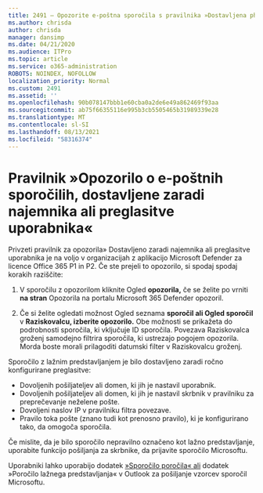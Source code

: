 ```yaml
---
title: 2491 – Opozorite e-poštna sporočila s pravilnika »Dostavljena phish zaradi najemnika ali preglasitve uporabnika«
ms.author: chrisda
author: chrisda
manager: dansimp
ms.date: 04/21/2020
ms.audience: ITPro
ms.topic: article
ms.service: o365-administration
ROBOTS: NOINDEX, NOFOLLOW
localization_priority: Normal
ms.custom: 2491
ms.assetid: ''
ms.openlocfilehash: 90b078147bbb1e60cba0a2de6e49a862469f93aa
ms.sourcegitcommit: ab75f66355116e995b3cb5505465b31989339e28
ms.translationtype: MT
ms.contentlocale: sl-SI
ms.lasthandoff: 08/13/2021
ms.locfileid: "58316374"
---
```

# <a name="alert-email-messages-from-the-phish-delivered-due-to-tenant-or-user-override-policy"></a>Pravilnik »Opozorilo o e-poštnih sporočilih, dostavljene zaradi najemnika ali preglasitve uporabnika«

Privzeti pravilnik za  opozorila» Dostavljeno zaradi najemnika ali preglasitve uporabnika je na voljo v organizacijah z aplikacijo Microsoft Defender za licence Office 365 P1 in P2. Če ste prejeli to opozorilo, si spodaj spodaj korakih raziščite:

1. V sporočilu z opozorilom kliknite Ogled **opozorila,** če se želite po vrniti **na stran** Opozorila na portalu Microsoft 365 Defender opozoril.

2. Če si želite ogledati možnost Ogled seznama **sporočil ali Ogled sporočil** v **Raziskovalcu, izberite opozorilo.** Obe možnosti se prikažeta do podrobnosti sporočila, ki vključuje ID sporočila. Povezava Raziskovalca groženj samodejno filtrira sporočila, ki ustrezajo pogojem opozorila. Morda boste morali prilagoditi datumski filter v Raziskovalcu groženj.

Sporočilo z lažnim predstavljanjem je bilo dostavljeno zaradi ročno konfigurirane preglasitve:

- Dovoljenih pošiljateljev ali domen, ki jih je nastavil uporabnik.
- Dovoljenih pošiljateljev ali domen, ki jih je nastavil skrbnik v pravilniku za preprečevanje neželene pošte.
- Dovoljeni naslov IP v pravilniku filtra povezave.
- Pravilo toka pošte (znano tudi kot prenosno pravilo), ki je konfigurirano tako, da omogoča sporočila.

Če mislite, da je bilo sporočilo [](https://docs.microsoft.com/microsoft-365/security/office-365-security/admin-submission) nepravilno označeno kot lažno predstavljanje, uporabite funkcijo pošiljanja za skrbnike, da prijavite sporočilo Microsoftu.

Uporabniki lahko uporabijo dodatek [»Sporočilo poročila« ali](https://docs.microsoft.com/microsoft-365/security/office-365-security/enable-the-report-message-add-in) dodatek »Poročilo lažnega predstavljanja« v Outlook za pošiljanje vzorcev sporočil Microsoftu.
